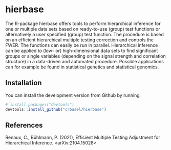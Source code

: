 
<!-- README.md is generated from README.Rmd. Please edit that file -->

<!-- build with rmarkdown::render("README.Rmd") -->

# hierbase

The R-package hierbase offers tools to perform hierarchical inference
for one or multiple data sets based on ready-to-use (group) test
functions or alternatively a user specified (group) test function. The
procedure is based on an efficient hierarchical multiple testing
correction and controls the FWER. The functions can easily be run in
parallel. Hierarchical inference can be applied to (low- or)
high-dimensional data sets to find significant groups or single
variables (depending on the signal strength and correlation structure)
in a data-driven and automated procedure. Possible applications can for
example be found in statistical genetics and statistical genomics.

## Installation

You can install the development version from Github by running

``` r
# install.packages("devtools")
devtools::install_github("crbasel/hierbase")
```

## References

Renaux, C., Bühlmann, P. (2021), Efficient Multiple Testing Adjustment
for Hierarchical Inference. \<arXiv:2104.15028\>
